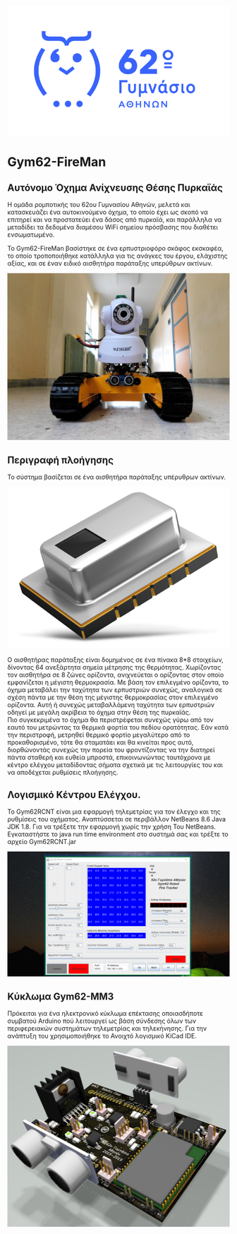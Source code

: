 ![62 Γυμνάσιο Αθηνών](./Images/62Buge.png)

# Gym62-FireMan
## Αυτόνομο Όχημα Ανίχνευσης Θέσης Πυρκαϊάς

Η ομάδα ρομποτικής του 62ου Γυμνασίου Αθηνών, μελετά και κατασκευάζει ένα  αυτοκινούμενο όχημα, το οποίο έχει ως σκοπό να επιτηρεί και να προστατεύει ένα δάσος από πυρκαϊά, και παράλληλα να μεταδίδει τα δεδομένα διαμέσου WiFi σημείου πρόσβασης που διαθέτει ενσωματωμένο.

Το Gym62-FireMan βασίστηκε σε ένα ερπυστριοφόρο σκάφος εκσκαφέα, το οποίο τροποποιήθηκε κατάλληλα για τις ανάγκες του έργου, ελάχιστης αξίας, και σε έναν ειδικό αισθητήρα παράταξης υπερύθρων ακτίνων. 

![Gym62 Front](./Images/Gym62-Front.jpg)

## Περιγραφή πλοήγησης

 Το σύστημα βασίζεται σε ένα αισθητήρα παράταξης υπέρυθρων ακτίνων.
 
 ![Grid Eye](./Images/116843016_Panasonic_Grid-EYEInfraredArraySensors.png)
 
Ο αισθητήρας παράταξης είναι δομημένος σε ένα πίνακα 8*8 στοιχείων, δίνοντας 64 ανεξάρτητα σημεία μέτρησης της θερμότητας.
 Χωρίζοντας τον αισθητήρα σε 8 ζώνες ορίζοντα, ανιχνεύεται ο ορίζοντας στον οποίο εμφανίζεται η μέγιστη θερμοκρασία. Με βάση τον επιλεγμένο ορίζοντα, το όχημα μεταβάλει την ταχύτητα των ερπυστριών συνεχώς, αναλογικά σε σχέση πάντα με την θέση της μέγιστης θερμοκρασίας στον επιλεγμένο ορίζοντα.
 Αυτή ή συνεχώς μεταβαλλόμενη ταχύτητα των ερπυστριών οδηγεί με μεγάλη ακρίβεια το όχημα στην θέση της πυρκαϊάς.   
 Πιο συγκεκριμένα το όχημα θα περιστρέφεται συνεχώς γύρω από τον εαυτό του μετρώντας τα θερμικά φορτία του πεδίου ορατότητας. Εάν κατά την περιστροφή, μετρηθεί θερμικό φορτίο μεγαλύτερο από το προκαθορισμένο, τότε θα σταματάει και θα κινείται προς αυτό, διορθώνοντάς συνεχώς την πορεία του φροντίζοντας να την διατηρεί πάντα σταθερή και ευθεία μπροστά, επικοινωνώντας ταυτόχρονα με κέντρο ελέγχου μεταδίδοντας σήματα σχετικά με τις λειτουργίες του και να αποδέχεται ρυθμίσεις πλοήγησης.

## Λογισμικό Κέντρου Ελέγχου.
Το Gym62RCNT είναι μια εφαρμογή τηλεμετρίας για τον έλεγχο και της ρυθμίσεις του οχήματος.
Αναπτύσσεται σε περιβάλλον NetBeans 8.6 Java JDK 1.8.
Για να τρέξετε την εφαρμογή χωρίς την χρήση Του  NetBeans. Εγκαταστήστε το  java run time environment στο συστημά σας και τρέξτε το αρχείο  Gym62RCNT.jar

![Gym62 Control](./Images/GYM62-control.png)

## Κύκλωμα Gym62-MM3
Πρόκειται για ένα ηλεκτρονικό κύκλωμα επέκτασης οποιασδήποτε συμβατού Arduino πού λειτουργεί ως βάση σύνδεσης όλων των περιφερειακών συστημάτων τηλεμετρίας και τηλεκήνησης.
Για την ανάπτυξη του χρησιμοποιήθηκε το Ανοιχτό λογισμικό  KiCad IDE.

![MM3-1](./Images/MM3-3D1.jpg)


